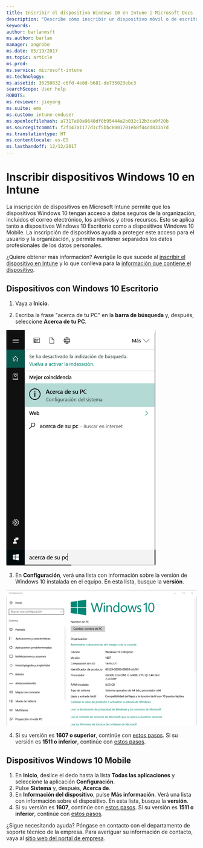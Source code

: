 ```yaml
---
title: Inscribir el dispositivo Windows 10 en Intune | Microsoft Docs
description: "Describe cómo inscribir un dispositivo móvil o de escritorio Windows 10 en Intune."
keywords: 
author: barlanmsft
ms.author: barlan
manager: angrobe
ms.date: 05/19/2017
ms.topic: article
ms.prod: 
ms.service: microsoft-intune
ms.technology: 
ms.assetid: 36250832-c6fd-4e8d-b681-de735023ebc3
searchScope: User help
ROBOTS: 
ms.reviewer: jieyang
ms.suite: ems
ms.custom: intune-enduser
ms.openlocfilehash: a7317a60a9640df0b95444a2b032c12b3ca9f20b
ms.sourcegitcommit: f2f147a1177d1cf5bbc8001701eb8f44dd833b7d
ms.translationtype: HT
ms.contentlocale: es-ES
ms.lasthandoff: 12/12/2017
---
```

# <a name="enroll-your-windows-10-devices-in-intune"></a>Inscribir dispositivos Windows 10 en Intune

La inscripción de dispositivos en Microsoft Intune permite que los dispositivos Windows 10 tengan acceso a datos seguros de la organización, incluidos el correo electrónico, los archivos y otros recursos. Esto se aplica tanto a dispositivos Windows 10 Escritorio como a dispositivos Windows 10 Mobile. La inscripción de dispositivos ayuda a proteger este acceso para el usuario y la organización, y permite mantener separados los datos profesionales de los datos personales.

¿Quiere obtener más información? Averigüe lo que sucede al [inscribir el dispositivo en Intune](what-happens-if-you-install-the-company-portal-app-and-enroll-your-device-in-intune-windows.md) y lo que conlleva para la [información que contiene el dispositivo](what-info-can-your-company-see-when-you-enroll-your-device-in-intune.md).

## <a name="windows-10-desktop-devices"></a>Dispositivos con Windows 10 Escritorio

1. Vaya a **Inicio**.

2. Escriba la frase "acerca de tu PC" en la __barra de búsqueda__ y, después, seleccione __Acerca de tu PC__.

 ![configuración para la búsqueda de acerca de tu pc](media/searching_for_about_your_pc.png)

3.  En __Configuración__, verá una lista con información sobre la versión de Windows 10 instalada en el equipo. En esta lista, busque la __versión__.

 ![Acerca del PC en Windows 10 Escritorio](media/settings_about_pc.png)

4.  Si su versión es __1607 o superior__, continúe con [estos pasos](enroll-your-w10-device-access-work-or-school.md). Si su versión es __1511 o inferior__, continúe con [estos pasos](enroll-your-w10-device-your-account.md).

## <a name="windows-10-mobile-devices"></a>Dispositivos Windows 10 Mobile        

1.  En __Inicio__, deslice el dedo hasta la lista __Todas las aplicaciones__ y seleccione la aplicación __Configuración__.        
2.  Pulse __Sistema__ y, después, __Acerca de__.       
3.  En __Información del dispositivo__, pulse __Más información__. Verá una lista con información sobre el dispositivo. En esta lista, busque la __versión__.        
4.  Si su versión es __1607__, continúe con [estos pasos](enroll-your-w10-device-access-work-or-school.md). Si su versión es __1511 o inferior__, continúe con [estos pasos](enroll-your-w10-device-your-account.md).

¿Sigue necesitando ayuda? Póngase en contacto con el departamento de soporte técnico de la empresa. Para averiguar su información de contacto, vaya al [sitio web del portal de empresa](https://portal.manage.microsoft.com#HelpDeskDialog).
